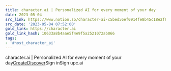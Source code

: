 ```yaml
---
title: character.ai | Personalized AI for every moment of your day
date: 2023-05-04
src_link: https://www.notion.so/character-ai-c5bed56ef0914fe8b45c18e2f8e3cba1
src_date: '2023-05-04 07:52:00'
gold_link: https://character.ai
gold_link_hash: 10633a8b4aae5f4e9f5a2521072ab066
tags:
- '#host_character_ai'
---
```



character.ai | Personalized AI for every moment of your day[Create](/character/new)[Discover](/)Sign inSign upc.ai